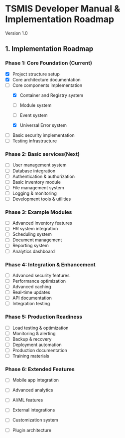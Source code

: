 # TSMIS Developer Manual & Implementation Roadmap
Version 1.0

## 1. Implementation Roadmap

### Phase 1: Core Foundation (Current)
- [x] Project structure setup
- [x] Core architecture documentation
- [ ] Core components implementation
  - [x] Container and Registry system
  - [ ] Module system
  - [ ] Event system

  - [x] Universal Error system
- [ ] Basic security implementation
- [ ] Testing infrastructure

### Phase 2: Basic services(Next)
- [ ] User management system
- [ ] Database integration
- [ ] Authentication & authorization
- [ ] Basic inventory module
- [ ] File management system
- [ ] Logging & monitoring
- [ ] Development tools & utilities

### Phase 3: Example Modules 
- [ ] Advanced inventory features
- [ ] HR system integration
- [ ] Scheduling system
- [ ] Document management
- [ ] Reporting system
- [ ] Analytics dashboard

### Phase 4: Integration & Enhancement
- [ ] Advanced security features
- [ ] Performance optimization
- [ ] Advanced caching
- [ ] Real-time updates
- [ ] API documentation
- [ ] Integration testing

### Phase 5: Production Readiness
- [ ] Load testing & optimization
- [ ] Monitoring & alerting
- [ ] Backup & recovery
- [ ] Deployment automation
- [ ] Production documentation
- [ ] Training materials

### Phase 6: Extended Features
- [ ] Mobile app integration
- [ ] Advanced analytics
- [ ] AI/ML features
- [ ] External integrations
- [ ] Customization system
- [ ] Plugin architecture

